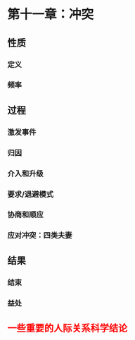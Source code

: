# 第十一章：冲突

## 性质

### 定义

### 频率

## 过程

### 激发事件

### 归因

### 介入和升级

### 要求/退避模式

### 协商和顺应

### 应对冲突：四类夫妻

## 结果

### 结束

### 益处

## <font color=red>一些重要的人际关系科学结论</font>